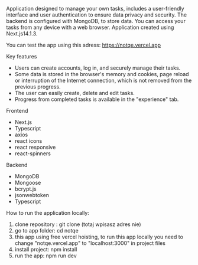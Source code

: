 Application designed to manage your own tasks, includes a user-friendly interface and user authentication to ensure data privacy and security. The backend is configured with MongoDB, to store data. You can access your tasks from any device with a web browser. Application created using Next.js14.1.3.

You can test the app using this adress: https://notqe.vercel.app

Key features

- Users can create accounts, log in, and securely manage their tasks.
- Some data is stored in the browser's memory and cookies, page reload or interruption of the Internet connection, which is not removed from the previous progress.
- The user can easily create, delete and edit tasks.
- Progress from completed tasks is available in the "experience" tab.

Frontend

- Next.js
- Typescript
- axios
- react icons
- react responsive
- react-spinners

Backend

- MongoDB
- Mongoose
- bcrypt.js
- jsonwebtoken
- Typescript

How to run the application locally:

1. clone repository : git clone (totaj wpisasz adres nie)
2. go to app folder: cd notqe
3. this app using free vercel hoisting, to run this app locally you need to change "notqe.vercel.app" to "localhost:3000" in project files
4. install project: npm install
5. run the app: npm run dev
